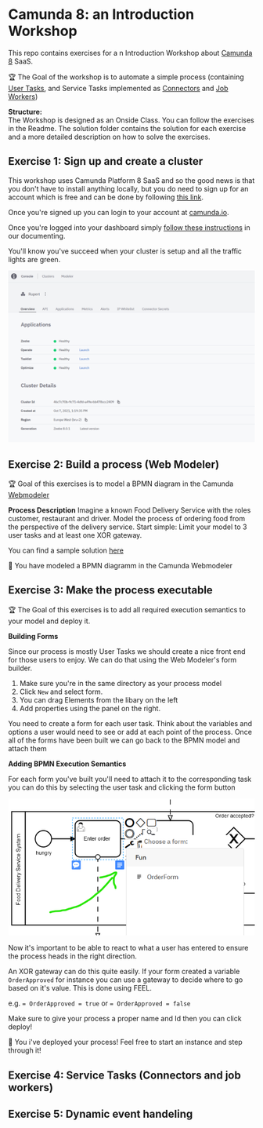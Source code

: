 # Camunda 8: an Introduction Workshop

This repo contains exercises for a n Introduction Workshop about [Camunda 8](https://camunda.com) SaaS. 

:trophy: The Goal of the workshop is to automate a simple process (containing [User Tasks](https://docs.camunda.io/docs/components/modeler/bpmn/user-tasks/), and Service Tasks implemented as [Connectors](https://docs.camunda.io/docs/components/modeler/web-modeler/connectors/) and [Job Workers](https://docs.camunda.io/docs/components/concepts/job-workers/))

**Structure:**  
The Workshop is designed as an Onside Class. You can follow the exercises in the Readme. 
The solution folder contains the solution for each exercise and a more detailed description on how to solve the exercises. 

## Exercise 1: Sign up and create a cluster

This workshop uses Camunda Platform 8 SaaS and so the good news is that you don't have to install anything locally, but you do need to sign up for an account which is free and can be done by following [this link](https://accounts.cloud.camunda.io/signup). 

Once you're signed up you can login to your account at [camunda.io](https://weblogin.cloud.camunda.io). 

Once you're logged into your dashboard simply [follow these instructions](https://docs.camunda.io/docs/components/console/manage-clusters/create-cluster/) in our documenting. 


You'll know you've succeed when your cluster is setup and all the traffic lights are green. 

![Cluster Worker](img/clustersetup.png)

## Exercise 2: Build a process (Web Modeler)
:trophy: Goal of this exercises is to model a BPMN diagram in the Camunda [Webmodeler](https://docs.camunda.io/docs/components/modeler/web-modeler/new-web-modeler/)

**Process Description**
Imagine a known Food Delivery Service with the roles customer, restaurant and driver. Model the process of ordering food from the perspective of the delivery service. Start simple: Limit your model to 3 user tasks and at least one XOR gateway. 

You can find a sample solution [here](https://github.com/Nlea/Camunda-8_an_Introduction_Workshop/blob/main/Solution/Exercise02/delivery-process.bpmn)

:tada: You have modeled a BPMN diagramm in the Camunda Webmodeler

## Exercise 3: Make the process executable

:trophy: The Goal of this exercises is to add all required execution semantics to your model and deploy it. 

**Building Forms** 

Since our process is mostly User Tasks we should create a nice front end for those users to enjoy. We can do that using the Web Modeler's form builder. 

1. Make sure you're in the same directory as your process model
1. Click `New` and select form.
1. You can drag Elements from the libary on the left
1. Add properties using the panel on the right.

You need to create a form for each user task. 
Think about the variables and options a user would need to see or add at each point of the process. 
Once all of the forms have been built we can go back to the BPMN model and attach them

**Adding BPMN Execution Semantics**

For each form you've built you'll need to attach it to the corresponding task you can do this by selecting the user task and clicking the form button

![form](img/connectform.png)

Now it's important to be able to react to what a user has entered to ensure the process heads in the right direction. 

An XOR gateway can do this quite easily. If your form created a variable `OrderApproved` for instance you can use a gateway to decide where to go based on it's value. This is done using FEEL.

e.g. `= OrderApproved = true` or `= OrderApproved = false`

Make sure to give your process a proper name and Id then you can click deploy! 

:tada: You i've deployed your process! Feel free to start an instance and step through it!

## Exercise 4: Service Tasks (Connectors and job workers)

## Exercise 5: Dynamic event handeling
